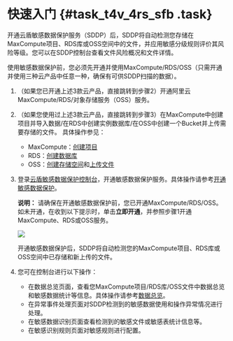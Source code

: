 # 快速入门 {#task_t4v_4rs_sfb .task}

开通云盾敏感数据保护服务（SDDP）后，SDDP将自动检测您存储在MaxCompute项目、RDS库或OSS空间中的文件，并应用敏感分级规则评价其风险等级。您可以在SDDP控制台查看文件风险概况和文件详情。

使用敏感数据保护前，您必须先开通并使用MaxCompute/RDS/OSS（只需开通并使用三种云产品中任意一种，确保有可供SDDP扫描的数据）。

  

1.  （如果您已开通上述3款云产品，直接跳转到步骤2）开通阿里云MaxCompute/RDS/对象存储服务（OSS）服务。
2.  （如果您使用过上述3款云产品，直接跳转到步骤3）在MaxCompute中创建项目并导入数据/在RDS中创建实例数据库/在OSS中创建一个Bucket并上传需要存储的文件。 具体操作参见：
    -   MaxCompute：[创建项目](../../../../cn.zh-CN/准备工作/创建项目.md#)
    -   RDS：[创建数据库](../../../../cn.zh-CN/用户指南/数据库管理/创建数据库.md#)
    -   OSS：[创建存储空间](../../../../cn.zh-CN/快速入门/创建存储空间.md#)和[上传文件](../../../../cn.zh-CN/快速入门/上传文件.md#)
3.  登录[云盾敏感数据保护控制台](https://yundunnext.console.aliyun.com/?p=sddp)，开通敏感数据保护服务。具体操作请参考[开通敏感数据保护](../../../../cn.zh-CN/产品定价/开通敏感数据保护.md#)。 

    **说明：** 请确保在开通敏感数据保护前，您已开通MaxCompute/RDS/OSS。如未开通，在收到以下提示时，单击**立即开通**，并参照步骤1开通MaxCompute、RDS或OSS服务。

    ![](http://static-aliyun-doc.oss-cn-hangzhou.aliyuncs.com/assets/img/19019/156091384411213_zh-CN.png)

    开通敏感数据保护后，SDDP将自动检测您的MaxCompute项目、RDS库或OSS空间中已存储和新上传的文件。

4.  您可在控制台进行以下操作： 
    -   在数据总览页面，查看您MaxCompute项目/RDS库/OSS文件中数据总览和敏感数据统计等信息。具体操作请参考[数据总览](../../../../cn.zh-CN/用户指南/数据总览.md#)。
    -   在异常事件处理页面对SDDP检测到的敏感数据使用和操作异常情况进行处理。
    -   在敏感数据识别页面查看检测到的敏感文件或敏感表统计信息等。
    -   在敏感识别规则页面对敏感规则进行配置。

